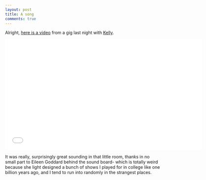 ```yaml
---
layout: post
title: A song
comments: true
---
```


Alright, [here is a video](http://www.youtube.com/watch?v=BLNydDzz-JQ) from a gig last night with [Kelly](http://www.kellyashmusic.com/).

<iframe width="640" height="360" src="//www.youtube.com/embed/BLNydDzz-JQ?rel=0" frameborder="0" allowfullscreen></iframe>

It was really, surprisingly great sounding in that little room, thanks in no small part to Eileen Goddard behind the sound board- which is totally weird because she light designed a bunch of shows I played for in college like one billion years ago, and I tend to run into randomly in the strangest places.
